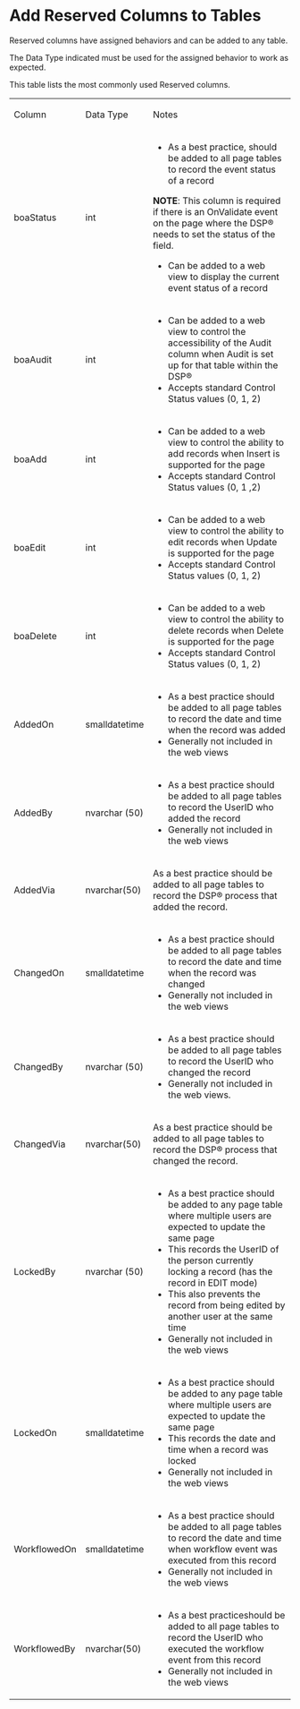 # Add Reserved Columns to Tables

Reserved columns have assigned behaviors and can be added to any table.

The Data Type indicated must be used for the assigned behavior to work
as expected.

This table lists the most commonly used Reserved columns.

<table>
<tbody>
<tr class="odd">
<td><p>Column</p></td>
<td><p>Data Type</p></td>
<td><p>Notes</p></td>
</tr>
<tr class="even">
<td><p>boaStatus</p></td>
<td><p>int</p></td>
<td><ul>
<li>As a best practice, should be added to all page tables to record the event status of a record</li>
</ul>
<p><strong>NOTE</strong>: This column is required if there is an OnValidate event on the page where the DSP® needs to set the status of the field.</p>
<ul>
<li>Can be added to a web view to display the current event status of a record</li>
</ul></td>
</tr>
<tr class="odd">
<td><p>boaAudit</p></td>
<td><p>int</p></td>
<td><ul>
<li>Can be added to a web view to control the accessibility of the Audit column when Audit is set up for that table within the DSP®</li>
<li>Accepts standard Control Status values (0, 1, 2)</li>
</ul></td>
</tr>
<tr class="even">
<td><p>boaAdd</p></td>
<td><p>int</p></td>
<td><ul>
<li>Can be added to a web view to control the ability to add records when Insert is supported for the page</li>
<li>Accepts standard Control Status values (0, 1 ,2)</li>
</ul></td>
</tr>
<tr class="odd">
<td><p>boaEdit</p></td>
<td><p>int</p></td>
<td><ul>
<li>Can be added to a web view to control the ability to edit records when Update is supported for the page</li>
<li>Accepts standard Control Status values (0, 1, 2)</li>
</ul></td>
</tr>
<tr class="even">
<td><p>boaDelete</p></td>
<td><p>int</p></td>
<td><ul>
<li>Can be added to a web view to control the ability to delete records when Delete is supported for the page</li>
<li>Accepts standard Control Status values (0, 1, 2)</li>
</ul></td>
</tr>
<tr class="odd">
<td><p>AddedOn</p></td>
<td><p>smalldatetime</p></td>
<td><ul>
<li>As a best practice should be added to all page tables to record the date and time when the record was added</li>
<li>Generally not included in the web views</li>
</ul></td>
</tr>
<tr class="even">
<td><p>AddedBy</p></td>
<td><p>nvarchar (50)</p></td>
<td><ul>
<li>As a best practice should be added to all page tables to record the UserID who added the record</li>
<li>Generally not included in the web views</li>
</ul></td>
</tr>
<tr class="odd">
<td><p>AddedVia</p></td>
<td><p>nvarchar(50)</p></td>
<td><p>As a best practice should be added to all page tables to record the DSP® process that added the record.</p></td>
</tr>
<tr class="even">
<td><p>ChangedOn</p></td>
<td><p>smalldatetime</p></td>
<td><ul>
<li>As a best practice should be added to all page tables to record the date and time when the record was changed</li>
<li>Generally not included in the web views</li>
</ul></td>
</tr>
<tr class="odd">
<td><p>ChangedBy</p></td>
<td><p>nvarchar (50)</p></td>
<td><ul>
<li>As a best practice should be added to all page tables to record the UserID who changed the record</li>
<li>Generally not included in the web views.</li>
</ul></td>
</tr>
<tr class="even">
<td><p>ChangedVia</p></td>
<td><p>nvarchar(50)</p></td>
<td><p>As a best practice should be added to all page tables to record the DSP® process that changed the record.</p></td>
</tr>
<tr class="odd">
<td><p>LockedBy</p></td>
<td><p>nvarchar (50)</p></td>
<td><ul>
<li>As a best practice should be added to any page table where multiple users are expected to update the same page</li>
<li>This records the UserID of the person currently locking a record (has the record in EDIT mode)</li>
<li>This also prevents the record from being edited by another user at the same time</li>
<li>Generally not included in the web views</li>
</ul></td>
</tr>
<tr class="even">
<td><p>LockedOn</p></td>
<td><p>smalldatetime</p></td>
<td><ul>
<li>As a best practice should be added to any page table where multiple users are expected to update the same page</li>
<li>This records the date and time when a record was locked</li>
<li>Generally not included in the web views</li>
</ul></td>
</tr>
<tr class="odd">
<td><p>WorkflowedOn</p></td>
<td><p>smalldatetime</p></td>
<td><ul>
<li>As a best practice should be added to all page tables to record the date and time when workflow event was executed from this record</li>
<li>Generally not included in the web views</li>
</ul></td>
</tr>
<tr class="even">
<td><p>WorkflowedBy</p></td>
<td><p>nvarchar(50)</p></td>
<td><ul>
<li>As a best practiceshould be added to all page tables to record the UserID who executed the workflow event from this record</li>
<li>Generally not included in the web views</li>
</ul></td>
</tr>
</tbody>
</table>
